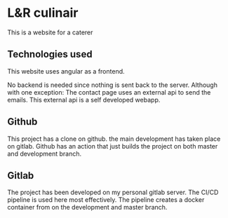 # L&R culinair

This is a website for a caterer 

## Technologies used

This website uses angular as a frontend.

No backend is needed since nothing is sent back to the server. Although with one exception: The contact page uses an external api to send the emails. This external api is a self developed webapp. 

## Github

This project has a clone on github. the main development has taken place on gitlab. Github has an action that just builds the project on both master and development branch. 

## Gitlab

The project has been developed on my personal gitlab server. The CI/CD pipeline is used here most effectively. The pipeline creates a docker container from on the development and master branch.

